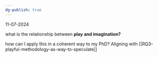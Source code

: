 ```yaml
---
dg-publish: true
---
```

11-07-2024

what is the relationship between **play and imagination?**

how can I apply this in a coherent way to my PhD? Aligning with  [[RQ3-playful-methodology-as-way-to-speculate]]

